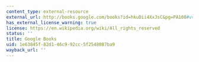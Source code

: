 ```yaml
---
content_type: external-resource
external_url: http://books.google.com/books?id=hkuDii4XxJsC&pg=PA108#v=onepage
has_external_license_warning: true
license: https://en.wikipedia.org/wiki/All_rights_reserved
status: ''
title: Google Books
uid: 1e63845f-82d1-46c9-92cc-5f2548087ba9
wayback_url: ''
---
```

